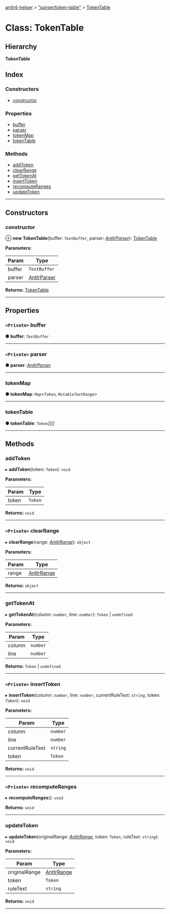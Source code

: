[antlr4-helper](../README.md) > ["parser/token-table"](../modules/_parser_token_table_.md) > [TokenTable](../classes/_parser_token_table_.tokentable.md)

# Class: TokenTable

## Hierarchy

**TokenTable**

## Index

### Constructors

* [constructor](_parser_token_table_.tokentable.md#constructor)

### Properties

* [buffer](_parser_token_table_.tokentable.md#buffer)
* [parser](_parser_token_table_.tokentable.md#parser)
* [tokenMap](_parser_token_table_.tokentable.md#tokenmap)
* [tokenTable](_parser_token_table_.tokentable.md#tokentable)

### Methods

* [addToken](_parser_token_table_.tokentable.md#addtoken)
* [clearRange](_parser_token_table_.tokentable.md#clearrange)
* [getTokenAt](_parser_token_table_.tokentable.md#gettokenat)
* [insertToken](_parser_token_table_.tokentable.md#inserttoken)
* [recomputeRanges](_parser_token_table_.tokentable.md#recomputeranges)
* [updateToken](_parser_token_table_.tokentable.md#updatetoken)

---

## Constructors

<a id="constructor"></a>

###  constructor

⊕ **new TokenTable**(buffer: *`TextBuffer`*, parser: *[AntlrParser](../interfaces/_parser_antlr_parser_.antlrparser.md)*): [TokenTable](_parser_token_table_.tokentable.md)

**Parameters:**

| Param | Type |
| ------ | ------ |
| buffer | `TextBuffer` |
| parser | [AntlrParser](../interfaces/_parser_antlr_parser_.antlrparser.md) |

**Returns:** [TokenTable](_parser_token_table_.tokentable.md)

___

## Properties

<a id="buffer"></a>

### `<Private>` buffer

**● buffer**: *`TextBuffer`*

___
<a id="parser"></a>

### `<Private>` parser

**● parser**: *[AntlrParser](../interfaces/_parser_antlr_parser_.antlrparser.md)*

___
<a id="tokenmap"></a>

###  tokenMap

**● tokenMap**: *`Map`<`Token`, `MutableTextRange`>*

___
<a id="tokentable"></a>

###  tokenTable

**● tokenTable**: *`Token`[][]*

___

## Methods

<a id="addtoken"></a>

###  addToken

▸ **addToken**(token: *`Token`*): `void`

**Parameters:**

| Param | Type |
| ------ | ------ |
| token | `Token` |

**Returns:** `void`

___
<a id="clearrange"></a>

### `<Private>` clearRange

▸ **clearRange**(range: *[AntlrRange](../modules/_types_types_.md#antlrrange)*): `object`

**Parameters:**

| Param | Type |
| ------ | ------ |
| range | [AntlrRange](../modules/_types_types_.md#antlrrange) |

**Returns:** `object`

___
<a id="gettokenat"></a>

###  getTokenAt

▸ **getTokenAt**(column: *`number`*, line: *`number`*):  `Token` &#124; `undefined`

**Parameters:**

| Param | Type |
| ------ | ------ |
| column | `number` |
| line | `number` |

**Returns:**  `Token` &#124; `undefined`

___
<a id="inserttoken"></a>

### `<Private>` insertToken

▸ **insertToken**(column: *`number`*, line: *`number`*, currentRuleText: *`string`*, token: *`Token`*): `void`

**Parameters:**

| Param | Type |
| ------ | ------ |
| column | `number` |
| line | `number` |
| currentRuleText | `string` |
| token | `Token` |

**Returns:** `void`

___
<a id="recomputeranges"></a>

### `<Private>` recomputeRanges

▸ **recomputeRanges**(): `void`

**Returns:** `void`

___
<a id="updatetoken"></a>

###  updateToken

▸ **updateToken**(originalRange: *[AntlrRange](../modules/_types_types_.md#antlrrange)*, token: *`Token`*, ruleText: *`string`*): `void`

**Parameters:**

| Param | Type |
| ------ | ------ |
| originalRange | [AntlrRange](../modules/_types_types_.md#antlrrange) |
| token | `Token` |
| ruleText | `string` |

**Returns:** `void`

___

